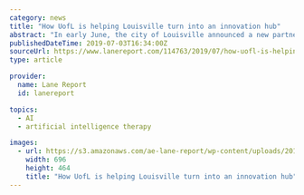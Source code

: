 ```yaml
---
category: news
title: "How UofL is helping Louisville turn into an innovation hub"
abstract: "In early June, the city of Louisville announced a new partnership with Microsoft to explore the future of artificial intelligence ... which will go toward a unique cell therapy technology that improves the lives of kidney transplant recipients."
publishedDateTime: 2019-07-03T16:34:00Z
sourceUrl: https://www.lanereport.com/114763/2019/07/how-uofl-is-helping-louisville-turn-into-an-innovation-hub/
type: article

provider:
  name: Lane Report
  id: lanereport

topics:
  - AI
  - artificial intelligence therapy

images:
  - url: https://s3.amazonaws.com/ae-lane-report/wp-content/uploads/2019/07/03121317/Grawemeyer-Hall-2017-696x464.jpg
    width: 696
    height: 464
    title: "How UofL is helping Louisville turn into an innovation hub"
---
```

